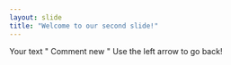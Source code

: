 ```yaml
---
layout: slide
title: "Welcome to our second slide!"
---
```

Your text " Comment new "
Use the left arrow to go back!
